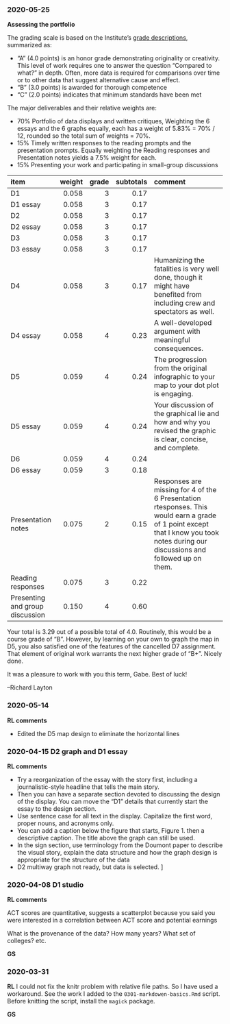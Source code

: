 
### 2020-05-25

**Assessing the portfolio**

The grading scale is based on the Institute’s [grade
descriptions](https://www.rose-hulman.edu/campus-life/student-services/registrar/rules-and-procedures/grades.html),
summarized as:

  - “A” (4.0 points) is an honor grade demonstrating originality or
    creativity. This level of work requires one to answer the question
    “Compared to what?” in depth. Often, more data is required for
    comparisons over time or to other data that suggest alternative
    cause and effect.
  - “B” (3.0 points) is awarded for thorough competence
  - “C” (2.0 points) indicates that minimum standards have been met

The major deliverables and their relative weights are:

  - 70% Portfolio of data displays and written critiques, Weighting the
    6 essays and the 6 graphs equally, each has a weight of 5.83% = 70%
    / 12, rounded so the total sum of weights = 70%.
  - 15% Timely written responses to the reading prompts and the
    presentation prompts. Equally weighting the Reading responses and
    Presentation notes yields a 7.5% weight for each.
  - 15% Presenting your work and participating in small-group
    discussions

| item                            | weight | grade | subtotals | comment                                                                                                                                                                            |
| :------------------------------ | -----: | ----: | --------: | :--------------------------------------------------------------------------------------------------------------------------------------------------------------------------------- |
| D1                              |  0.058 |     3 |      0.17 |                                                                                                                                                                                    |
| D1 essay                        |  0.058 |     3 |      0.17 |                                                                                                                                                                                    |
| D2                              |  0.058 |     3 |      0.17 |                                                                                                                                                                                    |
| D2 essay                        |  0.058 |     3 |      0.17 |                                                                                                                                                                                    |
| D3                              |  0.058 |     3 |      0.17 |                                                                                                                                                                                    |
| D3 essay                        |  0.058 |     3 |      0.17 |                                                                                                                                                                                    |
| D4                              |  0.058 |     3 |      0.17 | Humanizing the fatalities is very well done, though it might have benefited from including crew and spectators as well.                                                            |
| D4 essay                        |  0.058 |     4 |      0.23 | A well-developed argument with meaningful consequences.                                                                                                                            |
| D5                              |  0.059 |     4 |      0.24 | The progression from the original infographic to your map to your dot plot is engaging.                                                                                            |
| D5 essay                        |  0.059 |     4 |      0.24 | Your discussion of the graphical lie and how and why you revised the graphic is clear, concise, and complete.                                                                      |
| D6                              |  0.059 |     4 |      0.24 |                                                                                                                                                                                    |
| D6 essay                        |  0.059 |     3 |      0.18 |                                                                                                                                                                                    |
| Presentation notes              |  0.075 |     2 |      0.15 | Responses are missing for 4 of the 6 Presentation rtesponses. This would earn a grade of 1 point except that I know you took notes during our discussions and followed up on them. |
| Reading responses               |  0.075 |     3 |      0.22 |                                                                                                                                                                                    |
| Presenting and group discussion |  0.150 |     4 |      0.60 |                                                                                                                                                                                    |

Your total is 3.29 out of a possible total of 4.0. Routinely, this would
be a course grade of “B”. However, by learning on your own to graph the
map in D5, you also satisfied one of the features of the cancelled D7
assignment. That element of original work warrants the next higher grade
of “B+”. Nicely done.

It was a pleasure to work with you this term, Gabe. Best of luck\!

–Richard Layton

### 2020-05-14

**RL comments**

  - Edited the D5 map design to eliminate the horizontal lines

### 2020-04-15 D2 graph and D1 essay

**RL comments**

  - Try a reorganization of the essay with the story first, including a
    journalistic-style headline that tells the main story.
  - Then you can have a separate section devoted to discussing the
    design of the display. You can move the “D1” details that currently
    start the essay to the design section.
  - Use sentence case for all text in the display. Capitalize the first
    word, proper nouns, and acronyms only.
  - You can add a caption below the figure that starts, Figure 1. then a
    descriptive caption. The title above the graph can still be used.
  - In the sign section, use terminology from the Doumont paper to
    describe the visual story, explain the data structure and how the
    graph design is appropriate for the structure of the data
  - D2 multiway graph not ready, but data is selected. \]

### 2020-04-08 D1 studio

**RL comments**

ACT scores are quantitative, suggests a scatterplot because you said you
were interested in a correlation between ACT score and potential
earnings

What is the provenance of the data? How many years? What set of
colleges? etc.

**GS**

### 2020-03-31

**RL** I could not fix the knitr problem with relative file paths. So I
have used a workaround. See the work I added to the
`0301-markdowen-basics.Rmd` script. Before knitting the script, install
the `magick` package.

**GS**
